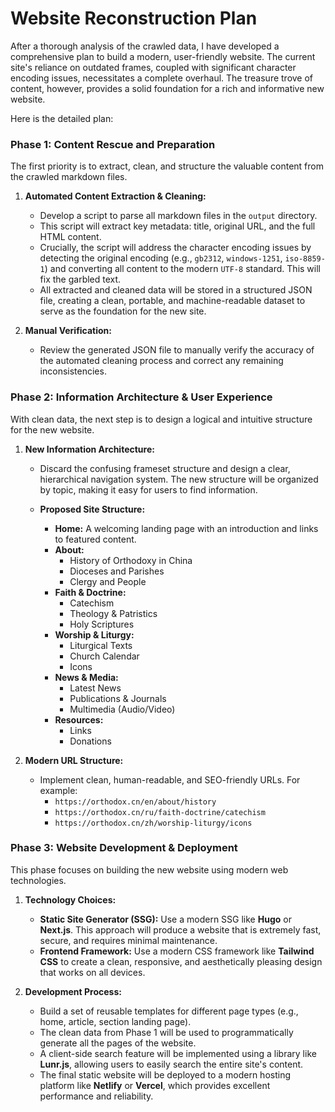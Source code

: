 # Website Reconstruction Plan

After a thorough analysis of the crawled data, I have developed a comprehensive plan to build a modern, user-friendly website. The current site's reliance on outdated frames, coupled with significant character encoding issues, necessitates a complete overhaul. The treasure trove of content, however, provides a solid foundation for a rich and informative new website.

Here is the detailed plan:

### **Phase 1: Content Rescue and Preparation**

The first priority is to extract, clean, and structure the valuable content from the crawled markdown files.

1.  **Automated Content Extraction & Cleaning:**
    *   Develop a script to parse all markdown files in the `output` directory.
    *   This script will extract key metadata: title, original URL, and the full HTML content.
    *   Crucially, the script will address the character encoding issues by detecting the original encoding (e.g., `gb2312`, `windows-1251`, `iso-8859-1`) and converting all content to the modern `UTF-8` standard. This will fix the garbled text.
    *   All extracted and cleaned data will be stored in a structured JSON file, creating a clean, portable, and machine-readable dataset to serve as the foundation for the new site.

2.  **Manual Verification:**
    *   Review the generated JSON file to manually verify the accuracy of the automated cleaning process and correct any remaining inconsistencies.

### **Phase 2: Information Architecture & User Experience**

With clean data, the next step is to design a logical and intuitive structure for the new website.

1.  **New Information Architecture:**
    *   Discard the confusing frameset structure and design a clear, hierarchical navigation system. The new structure will be organized by topic, making it easy for users to find information.

    *   **Proposed Site Structure:**
        *   **Home:** A welcoming landing page with an introduction and links to featured content.
        *   **About:**
            *   History of Orthodoxy in China
            *   Dioceses and Parishes
            *   Clergy and People
        *   **Faith & Doctrine:**
            *   Catechism
            *   Theology & Patristics
            *   Holy Scriptures
        *   **Worship & Liturgy:**
            *   Liturgical Texts
            *   Church Calendar
            *   Icons
        *   **News & Media:**
            *   Latest News
            *   Publications & Journals
            *   Multimedia (Audio/Video)
        *   **Resources:**
            *   Links
            *   Donations

2.  **Modern URL Structure:**
    *   Implement clean, human-readable, and SEO-friendly URLs. For example:
        *   `https://orthodox.cn/en/about/history`
        *   `https://orthodox.cn/ru/faith-doctrine/catechism`
        *   `https://orthodox.cn/zh/worship-liturgy/icons`

### **Phase 3: Website Development & Deployment**

This phase focuses on building the new website using modern web technologies.

1.  **Technology Choices:**
    *   **Static Site Generator (SSG):** Use a modern SSG like **Hugo** or **Next.js**. This approach will produce a website that is extremely fast, secure, and requires minimal maintenance.
    *   **Frontend Framework:** Use a modern CSS framework like **Tailwind CSS** to create a clean, responsive, and aesthetically pleasing design that works on all devices.

2.  **Development Process:**
    *   Build a set of reusable templates for different page types (e.g., home, article, section landing page).
    *   The clean data from Phase 1 will be used to programmatically generate all the pages of the website.
    *   A client-side search feature will be implemented using a library like **Lunr.js**, allowing users to easily search the entire site's content.
    *   The final static website will be deployed to a modern hosting platform like **Netlify** or **Vercel**, which provides excellent performance and reliability.
